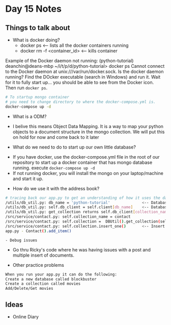 # Day 15 Notes

## Things to talk about

* What is docker doing?
    - docker ps <-- lists all the docker containers running
    - docker rm -f <container_id>  <-- kills container

Example of the Docker daemon not running:
(python-tutorial) deanchin@deans-mbp ~/i/t/p/d/python-tutorial> docker ps
Cannot connect to the Docker daemon at unix:///var/run/docker.sock. Is the docker daemon running?
Find the DOcker executable (search in Windows) and run it.  Wait for it to fully start up... you should be able to see from the Docker icon.  Then run `docker ps`.

```bash
# To startup mongo container
# you need to change directory to where the docker-compose.yml is.
docker-compose up -d
```

* What is a ODM?
- I belive this means Object Data Mapping.  It is a way to map your python objects 
  to a document structure in the mongo collection.  We will put this on hold for now and
  come back to it later

* What do we need to do to start up our own little database?
- If you have docker, use the docker-compose.yml file in the root of our repository to start up a docker
  container that has mongo database running.  execute `docker-compose up -d`
- If not running docker, you will install the mongo on your laptop/machine and start it up.


* How do we use it with the address book?
```bash
# tracing back our app.py to get an understanding of how it uses the database (bottom up approach)
/utils/db_util.py: db_name = 'python-tutorial'              <-- Database Name
/utils/db_util.py: self.db_client = self.client[db_name]    <-- Database Client connect to database python-tutorial
/utils/db_util.py: get_collection returns self.db_client[collection_name]  <-- Use the db client to get the contact collection
/src/service/contact.py: self.collection_name = contact
/src/service/contact.py: self.collection =  DBUtil().get_collection(self.collection_name)
/src/service/contact.py: self.collection.insert_one()       <-- Insert a document into the collection
app.py - Contact().add_item()
```
    - Debug issues
* Go thru Ricky's code where he was having issues with a post and multiple insert of documents.

* Other practice problems

```bash
When you run your app.py it can do the following:
Create a new database called blockbuster
Create a collection called movies
Add/Delete/Get movies
```


## Ideas

* Online Diary

